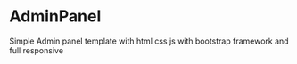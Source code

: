 # AdminPanel
Simple Admin panel template with html css js with bootstrap framework and full responsive
